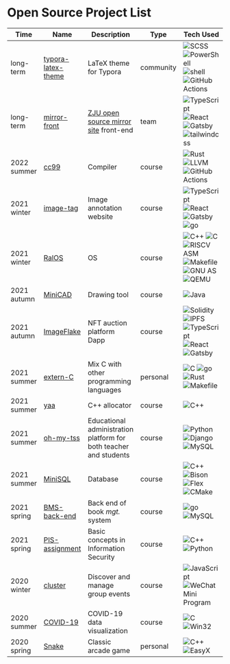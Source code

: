 # Open Source Project List

| Time        | Name                                                         | Description                                                  | Type         | Tech Used                                                    |
| ----------- | ------------------------------------------------------------ | ------------------------------------------------------------ | ------------ | ------------------------------------------------------------ |
| long-term   | [typora-latex-theme](https://github.com/Keldos-Li/typora-latex-theme) | LaTeX theme for Typora                                       | community    | ![SCSS](https://img.shields.io/badge/-SCSS-cc6699?logo=sass&logoColor=fff) ![PowerShell](https://img.shields.io/badge/-PowerShell-5391fe?logo=powershell&logoColor=fff) ![shell](https://img.shields.io/badge/-shell-000) ![GitHub Actions](https://img.shields.io/badge/-GitHub%20Actions-2088ff?logo=github%20actions&logoColor=fff) |
| long-term   | [mirror-front](https://github.com/ZJUSCT/mirror-front) | [ZJU open source mirror site](https://mirrors.zju.edu.cn/) front-end                                       | team | ![TypeScript](https://img.shields.io/badge/-TypeScript-3178c6?logo=typescript&logoColor=fff) ![React](https://img.shields.io/badge/-React-61dafb?logo=react&logoColor=000) ![Gatsby](https://img.shields.io/badge/-Gatsby-663399?logo=gatsby&logoColor=fff) ![tailwindcss](https://img.shields.io/badge/-tailwindcss-06b6d4?logo=tailwind%20css&logoColor=fff) |
| 2022 summer | [cc99](https://github.com/RalXYZ/cc99) | Compiler | course | ![Rust](https://img.shields.io/badge/-Rust-000?logo=rust&logoColor=fff) ![LLVM](https://img.shields.io/badge/-LLVM-262d3a?logo=llvm&logoColor=fff) ![GitHub Actions](https://img.shields.io/badge/-GitHub%20Actions-2088ff?logo=github%20actions&logoColor=fff) |
| 2021 winter | [image-tag](https://github.com/RalXYZ/image-tag) | Image annotation website | course | ![TypeScript](https://img.shields.io/badge/-TypeScript-3178c6?logo=typescript&logoColor=fff) ![React](https://img.shields.io/badge/-React-61dafb?logo=react&logoColor=000) ![Gatsby](https://img.shields.io/badge/-Gatsby-663399?logo=gatsby&logoColor=fff) ![go](https://img.shields.io/badge/-go-00add8?logo=go&logoColor=fff) |
| 2021 winter | [RalOS](https://github.com/RalXYZ/RalOS) | OS | course | ![C++](https://img.shields.io/badge/-C%2B%2B-00599c?logo=c%2B%2B&logoColor=fff) ![C](https://img.shields.io/badge/-C-a8b9cc?logo=c&logoColor=fff) ![RISCV ASM](https://img.shields.io/badge/-RISCV%20ASM-000) ![Makefile](https://img.shields.io/badge/-Makefile-000) ![GNU AS](https://img.shields.io/badge/-GNU%20AS-a42e2b?logo=gnu&logoColor=fff) ![QEMU](https://img.shields.io/badge/-QEMU-FF6600?logo=qemu&logoColor=fff) |
| 2021 autumn | [MiniCAD](https://github.com/RalXYZ/MiniCAD) | Drawing tool | course | ![Java](https://img.shields.io/badge/-Java-007396?logo=java&logoColor=fff) |
| 2021 autumn | [ImageFlake](https://github.com/RalXYZ/ImageFlake)           | NFT auction platform Dapp                                    | course       | ![Solidity](https://img.shields.io/badge/-Solidity-363636?logo=solidity&logoColor=fff) ![IPFS](https://img.shields.io/badge/-IPFS-65C2CB?logo=ipfs&logoColor=fff) ![TypeScript](https://img.shields.io/badge/-TypeScript-3178c6?logo=typescript&logoColor=fff) ![React](https://img.shields.io/badge/-React-61dafb?logo=react&logoColor=000) ![Gatsby](https://img.shields.io/badge/-Gatsby-663399?logo=gatsby&logoColor=fff) |
| 2021 summer | [extern-C](https://github.com/RalXYZ/extern-C)               | Mix C with other programming languages                       | personal     | ![C](https://img.shields.io/badge/-C-a8b9cc?logo=c&logoColor=fff) ![go](https://img.shields.io/badge/-go-00add8?logo=go&logoColor=fff) ![Rust](https://img.shields.io/badge/-Rust-000?logo=rust&logoColor=fff) ![Makefile](https://img.shields.io/badge/-Makefile-000) |
| 2021 summer | [yaa](https://github.com/RalXYZ/yaa)                         | C++ allocator                                                | course       | ![C++](https://img.shields.io/badge/-C%2B%2B-00599c?logo=c%2B%2B&logoColor=fff) |
| 2021 summer | [oh-my-tss](https://github.com/RalXYZ/oh-my-tss)             | Educational administration platform for both teacher and students | course | ![Python](https://img.shields.io/badge/-Python-3776ab?logo=python&logoColor=fff) ![Django](https://img.shields.io/badge/-Django-092e20?logo=django&logoColor=fff) ![MySQL](https://img.shields.io/badge/-MySQL-4479a1?logo=mysql&logoColor=fff) |
| 2021 summer | [MiniSQL](https://github.com/BMS-2021/MiniSQL)               | Database               | course | ![C++](https://img.shields.io/badge/-C%2B%2B-00599c?logo=c%2B%2B&logoColor=fff) ![Bison](https://img.shields.io/badge/-Bison-a42e2b?logo=gnu&logoColor=fff) ![Flex](https://img.shields.io/badge/-Flex-000) ![CMake](https://img.shields.io/badge/-CMake-064f8c?logo=cmake&logoColor=fff) |
| 2021 spring | [BMS-back-end](https://github.com/BMS-2021/BMS-back-end)     | Back end of book *mgt.* system                               | course       | ![go](https://img.shields.io/badge/-go-00add8?logo=go&logoColor=fff) ![MySQL](https://img.shields.io/badge/-MySQL-4479a1?logo=mysql&logoColor=fff) |
| 2021 spring | [PIS-assignment](https://github.com/RalXYZ/PIS-assignment)   | Basic concepts in Information Security                       | course       | ![C++](https://img.shields.io/badge/-C%2B%2B-00599c?logo=c%2B%2B&logoColor=fff) ![Python](https://img.shields.io/badge/-Python-3776ab?logo=python&logoColor=fff) |
| 2020 winter | [cluster](https://github.com/RalXYZ/cluster)                 | Discover and manage group events                             | course | ![JavaScript](https://img.shields.io/badge/-JavaScript-F7DF1E?logo=javascript&logoColor=000) ![WeChat Mini Program](https://img.shields.io/badge/-WeChat%20Mini%20Program-07c160?logo=wechat&logoColor=fff) |
| 2020 summer | [COVID-19](https://github.com/RalXYZ/COVID-19)               | COVID-19 data visualization                                  | course | ![C](https://img.shields.io/badge/-C-a8b9cc?logo=c&logoColor=fff) ![Win32](https://img.shields.io/badge/-Win32-008080?logo=windows%2095&logoColor=fff) |
| 2020 spring | [Snake](https://github.com/RalXYZ/Snake)                     | Classic arcade game                                          | personal     | ![C++](https://img.shields.io/badge/-C%2B%2B-00599c?logo=c%2B%2B&logoColor=fff) ![EasyX](https://img.shields.io/badge/-EasyX-000)            |

